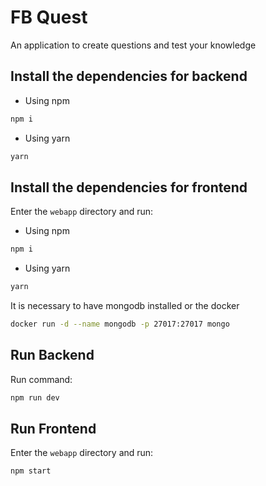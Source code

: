 # FB Quest
An application to create questions and test your knowledge

## Install the dependencies for backend
- Using npm
```bash
npm i
```
- Using yarn
```bash
yarn
```

## Install the dependencies for frontend
Enter the `webapp` directory and run:
- Using npm
```bash
npm i
```
- Using yarn
```bash
yarn
```

It is necessary to have mongodb installed or the docker
```bash
docker run -d --name mongodb -p 27017:27017 mongo
```

## Run Backend
Run command:
```bash
npm run dev
```

## Run Frontend
Enter the `webapp` directory and run:
```bash
npm start
```
